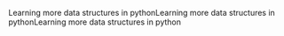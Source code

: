 Learning more data structures in pythonLearning more data structures in pythonLearning more data structures in python
